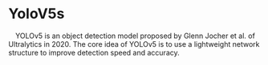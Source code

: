 # YoloV5s
&ensp;&ensp;YOLOv5 is an object detection model proposed by Glenn Jocher et al. of Ultralytics in 2020. The core idea of YOLOv5 is to use a lightweight network structure to improve detection speed and accuracy.